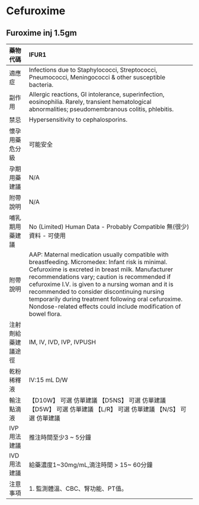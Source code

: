 # Cefuroxime

## Furoxime inj 1.5gm

| 藥物代碼           | IFUR1                                                                                                                                                                                                                                                                                                                                                                                                                                  |
|:-------------------|:---------------------------------------------------------------------------------------------------------------------------------------------------------------------------------------------------------------------------------------------------------------------------------------------------------------------------------------------------------------------------------------------------------------------------------------|
| 適應症             | Infections due to Staphylococci, Streptococci, Pneumococci, Meningococci & other susceptible bacteria.                                                                                                                                                                                                                                                                                                                                 |
| 副作用             | Allergic reactions, GI intolerance, superinfection, eosinophilia. Rarely, transient hematological abnormalities; pseudomembranous colitis, phlebitis.                                                                                                                                                                                                                                                                                  |
| 禁忌               | Hypersensitivity to cephalosporins.                                                                                                                                                                                                                                                                                                                                                                                                    |
| 懷孕用藥危分級     | 可能安全                                                                                                                                                                                                                                                                                                                                                                                                                               |
| 孕期用藥建議       | N/A                                                                                                                                                                                                                                                                                                                                                                                                                                    |
| 附帶說明           | N/A                                                                                                                                                                                                                                                                                                                                                                                                                                    |
| 哺乳期用藥建議     | No (Limited) Human Data - Probably Compatible 無(很少)資料 - 可使用                                                                                                                                                                                                                                                                                                                                                                    |
| 附帶說明           | AAP: Maternal medication usually compatible with breastfeeding. Micromedex: Infant risk is minimal. Cefuroxime is excreted in breast milk. Manufacturer recommendations vary; caution is recommended if cefuroxime I.V. is given to a nursing woman and it is recommended to consider discontinuing nursing temporarily during treatment following oral cefuroxime. Nondose-related effects could include modification of bowel flora. |
| 注射劑給藥建議途徑 | IM, IV, IVD, IVP, IVPUSH                                                                                                                                                                                                                                                                                                                                                                                                               |
| 乾粉稀釋液         | IV:15 mL D/W                                                                                                                                                                                                                                                                                                                                                                                                                           |
| 輸注點滴液         | 【D10W】 可選 仿單建議  【D5NS】 可選 仿單建議  【D5W】 可選 仿單建議  【L/R】 可選 仿單建議  【N/S】 可選 仿單建議                                                                                                                                                                                                                                                                                                                    |
| IVP 用法建議       | 推注時間至少3 ~ 5分鐘                                                                                                                                                                                                                                                                                                                                                                                                                  |
| IVD 用法建議       | 給藥濃度1~30mg/mL,滴注時間 > 15~ 60分鐘                                                                                                                                                                                                                                                                                                                                                                                                |
| 注意事項           | 1. 監測體溫、CBC、腎功能、PT值。                                                                                                                                                                                                                                                                                                                                                                                                       |

